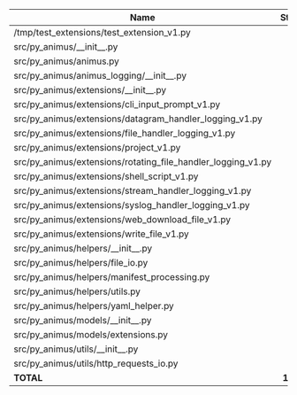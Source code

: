| Name                                                              |    Stmts |     Miss |   Cover |
|------------------------------------------------------------------ | -------: | -------: | ------: |
| /tmp/test\_extensions/test\_extension\_v1.py                      |        3 |        0 |    100% |
| src/py\_animus/\_\_init\_\_.py                                    |       34 |        9 |     74% |
| src/py\_animus/animus.py                                          |       13 |        0 |    100% |
| src/py\_animus/animus\_logging/\_\_init\_\_.py                    |       33 |        2 |     94% |
| src/py\_animus/extensions/\_\_init\_\_.py                         |      186 |       44 |     76% |
| src/py\_animus/extensions/cli\_input\_prompt\_v1.py               |      106 |       95 |     10% |
| src/py\_animus/extensions/datagram\_handler\_logging\_v1.py       |        5 |        0 |    100% |
| src/py\_animus/extensions/file\_handler\_logging\_v1.py           |        5 |        0 |    100% |
| src/py\_animus/extensions/project\_v1.py                          |        5 |        0 |    100% |
| src/py\_animus/extensions/rotating\_file\_handler\_logging\_v1.py |        6 |        0 |    100% |
| src/py\_animus/extensions/shell\_script\_v1.py                    |        7 |        0 |    100% |
| src/py\_animus/extensions/stream\_handler\_logging\_v1.py         |        5 |        0 |    100% |
| src/py\_animus/extensions/syslog\_handler\_logging\_v1.py         |        7 |        0 |    100% |
| src/py\_animus/extensions/web\_download\_file\_v1.py              |      227 |      206 |      9% |
| src/py\_animus/extensions/write\_file\_v1.py                      |       59 |       46 |     22% |
| src/py\_animus/helpers/\_\_init\_\_.py                            |       25 |        0 |    100% |
| src/py\_animus/helpers/file\_io.py                                |      130 |        7 |     95% |
| src/py\_animus/helpers/manifest\_processing.py                    |      190 |       24 |     87% |
| src/py\_animus/helpers/utils.py                                   |       40 |        0 |    100% |
| src/py\_animus/helpers/yaml\_helper.py                            |      246 |       36 |     85% |
| src/py\_animus/models/\_\_init\_\_.py                             |      334 |       50 |     85% |
| src/py\_animus/models/extensions.py                               |      236 |       87 |     63% |
| src/py\_animus/utils/\_\_init\_\_.py                              |       14 |        0 |    100% |
| src/py\_animus/utils/http\_requests\_io.py                        |       20 |        0 |    100% |
|                                                         **TOTAL** | **1936** |  **606** | **69%** |
